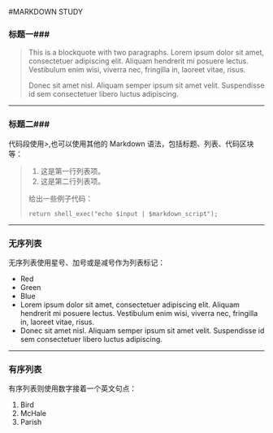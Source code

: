 #MARKDOWN STUDY
### 标题一###
> This is a blockquote with two paragraphs. Lorem ipsum dolor sit amet,
> consectetuer adipiscing elit. Aliquam hendrerit mi posuere lectus.
> Vestibulum enim wisi, viverra nec, fringilla in, laoreet vitae, risus.
> 
> Donec sit amet nisl. Aliquam semper ipsum sit amet velit. Suspendisse
> id sem consectetuer libero luctus adipiscing.

-------------
### 标题二###
代码段使用>,也可以使用其他的 Markdown 语法，包括标题、列表、代码区块等：
> 
> 1.   这是第一行列表项。
> 2.   这是第二行列表项。
> 
> 给出一些例子代码：
> 
>     return shell_exec("echo $input | $markdown_script");

-----------------------
### 无序列表
无序列表使用星号、加号或是减号作为列表标记：
*   Red
*   Green
*   Blue
*   Lorem ipsum dolor sit amet, consectetuer adipiscing elit.
Aliquam hendrerit mi posuere lectus. Vestibulum enim wisi,
viverra nec, fringilla in, laoreet vitae, risus.
*   Donec sit amet nisl. Aliquam semper ipsum sit amet velit.
Suspendisse id sem consectetuer libero luctus adipiscing.

-------------------------
### 有序列表
有序列表则使用数字接着一个英文句点：
1.  Bird
2.  McHale
3.  Parish
